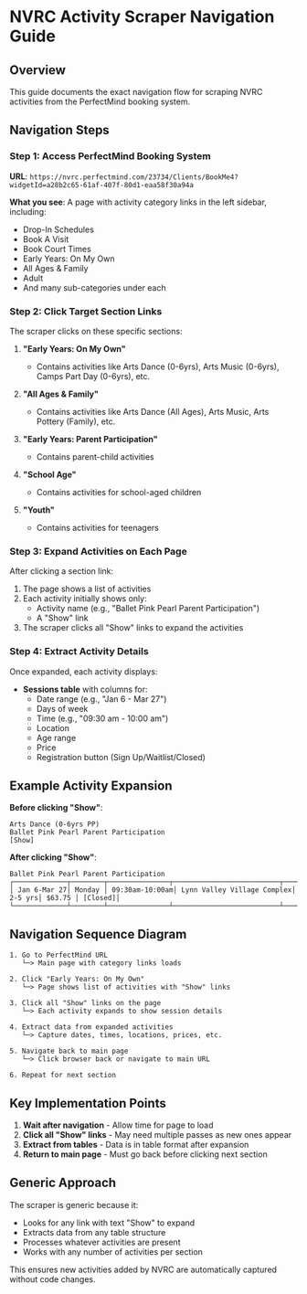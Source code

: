 # NVRC Activity Scraper Navigation Guide

## Overview
This guide documents the exact navigation flow for scraping NVRC activities from the PerfectMind booking system.

## Navigation Steps

### Step 1: Access PerfectMind Booking System
**URL**: `https://nvrc.perfectmind.com/23734/Clients/BookMe4?widgetId=a28b2c65-61af-407f-80d1-eaa58f30a94a`

**What you see**: A page with activity category links in the left sidebar, including:
- Drop-In Schedules
- Book A Visit
- Book Court Times
- Early Years: On My Own
- All Ages & Family
- Adult
- And many sub-categories under each

### Step 2: Click Target Section Links
The scraper clicks on these specific sections:
1. **"Early Years: On My Own"**
   - Contains activities like Arts Dance (0-6yrs), Arts Music (0-6yrs), Camps Part Day (0-6yrs), etc.

2. **"All Ages & Family"**
   - Contains activities like Arts Dance (All Ages), Arts Music, Arts Pottery (Family), etc.

3. **"Early Years: Parent Participation"**
   - Contains parent-child activities

4. **"School Age"**
   - Contains activities for school-aged children

5. **"Youth"**
   - Contains activities for teenagers

### Step 3: Expand Activities on Each Page
After clicking a section link:
1. The page shows a list of activities
2. Each activity initially shows only:
   - Activity name (e.g., "Ballet Pink Pearl Parent Participation")
   - A "Show" link
3. The scraper clicks all "Show" links to expand the activities

### Step 4: Extract Activity Details
Once expanded, each activity displays:
- **Sessions table** with columns for:
  - Date range (e.g., "Jan 6 - Mar 27")
  - Days of week
  - Time (e.g., "09:30 am - 10:00 am")
  - Location
  - Age range
  - Price
  - Registration button (Sign Up/Waitlist/Closed)

## Example Activity Expansion

**Before clicking "Show"**:
```
Arts Dance (0-6yrs PP)
Ballet Pink Pearl Parent Participation
[Show]
```

**After clicking "Show"**:
```
Ballet Pink Pearl Parent Participation
┌─────────────┬────────┬───────────────┬──────────────────────────┬────────┬────────┬─────────┐
│ Jan 6-Mar 27│ Monday │ 09:30am-10:00am│ Lynn Valley Village Complex│ 2-5 yrs│ $63.75 │ [Closed]│
└─────────────┴────────┴───────────────┴──────────────────────────┴────────┴────────┴─────────┘
```

## Navigation Sequence Diagram

```
1. Go to PerfectMind URL
   └─> Main page with category links loads

2. Click "Early Years: On My Own"
   └─> Page shows list of activities with "Show" links
   
3. Click all "Show" links on the page
   └─> Each activity expands to show session details
   
4. Extract data from expanded activities
   └─> Capture dates, times, locations, prices, etc.
   
5. Navigate back to main page
   └─> Click browser back or navigate to main URL
   
6. Repeat for next section
```

## Key Implementation Points

1. **Wait after navigation** - Allow time for page to load
2. **Click all "Show" links** - May need multiple passes as new ones appear
3. **Extract from tables** - Data is in table format after expansion
4. **Return to main page** - Must go back before clicking next section

## Generic Approach

The scraper is generic because it:
- Looks for any link with text "Show" to expand
- Extracts data from any table structure
- Processes whatever activities are present
- Works with any number of activities per section

This ensures new activities added by NVRC are automatically captured without code changes.